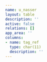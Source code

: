 ```yaml
---
name: u_nasser
layout: table
description: ''
active: false
relations: []
app_area: ''
columns:
- name: tag_ref
  type: char(11)
  description: ''
---
```


